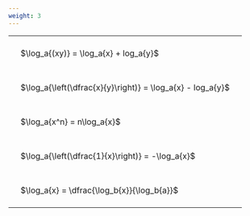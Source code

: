 ```yaml
---
weight: 3
---
```


<style type="text/css">
#T_ae63b th.col_heading {
  text-align: left;
  font-size: 1em;
}
#T_ae63b td {
  text-align: left;
  font-size: 1em;
  padding: 1.5em;
}
</style>
<table id="T_ae63b">
  <thead>
  </thead>
  <tbody>
    <tr>
      <td id="T_ae63b_row0_col0" class="data row0 col0" >$\log_a{(xy)} = \log_a{x} + log_a{y}$</td>
    </tr>
    <tr>
      <td id="T_ae63b_row1_col0" class="data row1 col0" >$\log_a{\left(\dfrac{x}{y}\right)} = \log_a{x} - log_a{y}$</td>
    </tr>
    <tr>
      <td id="T_ae63b_row2_col0" class="data row2 col0" >$\log_a{x^n} = n\log_a{x}$</td>
    </tr>
    <tr>
      <td id="T_ae63b_row3_col0" class="data row3 col0" >$\log_a{\left(\dfrac{1}{x}\right)} = -\log_a{x}$</td>
    </tr>
    <tr>
      <td id="T_ae63b_row4_col0" class="data row4 col0" >$\log_a{x} = \dfrac{\log_b{x}}{\log_b{a}}$</td>
    </tr>
  </tbody>
</table>
